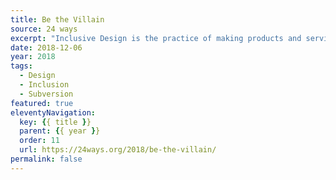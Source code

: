 ```yaml
---
title: Be the Villain
source: 24 ways
excerpt: "Inclusive Design is the practice of making products and services accessible to, and usable by as many people as reasonably possible without the need for specialized accommodations. The practice was popularized by author and User Experience Design Director Kat Holmes. If getting you to discover her work is the only thing this article succeeds in doing then I’ll consider it a success"
date: 2018-12-06
year: 2018
tags:
  - Design
  - Inclusion
  - Subversion
featured: true
eleventyNavigation:
  key: {{ title }}
  parent: {{ year }}
  order: 11
  url: https://24ways.org/2018/be-the-villain/
permalink: false
---
```


